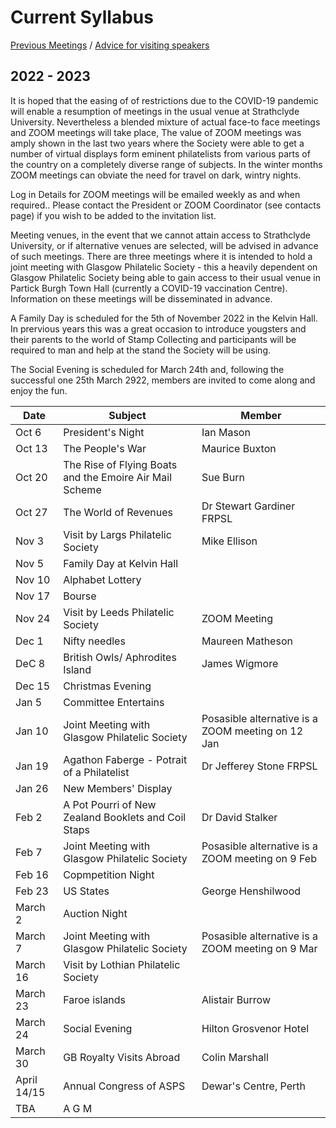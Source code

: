 # Current Syllabus

[Previous Meetings](./previous-meetings) / [Advice for visiting speakers](./advice-for-visiting-speakers)

## 2022 - 2023
It is hoped that the easing of of restrictions due to the COVID-19 pandemic will enable a resumption of meetings in the usual venue at Strathclyde University. Nevertheless a blended mixture of actual face-to face meetings and ZOOM meetings will take place, The value of ZOOM meetings was amply shown in the last two years where the Society were able to get a number of virtual displays form eminent philatelists from various parts of the country on a completely diverse range of subjects. In the winter months ZOOM meetings can obviate the need for travel on dark, wintry nights.

Log in Details for ZOOM meetings will be emailed weekly as and when required.. Please contact the President or ZOOM Coordinator (see contacts page) if you wish to be added to the invitation list.

Meeting venues, in the event that we cannot attain access to Strathclyde University, or if alternative venues are selected, will be advised in advance of such meetings. There are three meetings where it is intended to hold a joint meeting with Glasgow Philatelic Society - this a heavily dependent on Glasgow Philatelic Society being able to gain access to their usual venue in Partick Burgh Town Hall (currently a COVID-19 vaccination Centre). Information on these meetings will be disseminated in advance.

A Family Day is scheduled for the 5th of November 2022 in the Kelvin Hall. In prervious years this was a great occasion to introduce yougsters and their parents to the world of Stamp Collecting and participants will be required to man and help at the stand the Society will be using.

The Social Evening is scheduled for March 24th and, following the successful one 25th March 2922, members are invited to come along and enjoy the fun.

Date  | Subject | Member
----- | ------- | ------
Oct 6  | President's Night | Ian Mason
Oct 13 | The People's War | Maurice Buxton | ZOOM Meeting
Oct 20 | The Rise of Flying Boats and the Emoire Air Mail Scheme | Sue Burn
Oct 27 | The World of Revenues | Dr Stewart Gardiner FRPSL
Nov 3  | Visit by Largs Philatelic Society | Mike Ellison 
Nov 5  | Family Day at Kelvin Hall
Nov 10 | Alphabet Lottery 
Nov 17 | Bourse
Nov 24 | Visit by Leeds Philatelic Society | ZOOM Meeting
Dec 1  | Nifty needles | Maureen Matheson
DeC 8  | British Owls/ Aphrodites Island | James Wigmore | ZOOM Meeting
Dec 15 | Christmas Evening
Jan 5  | Committee Entertains 
Jan 10 | Joint Meeting with Glasgow Philatelic Society | Posasible alternative is a ZOOM meeting on 12 Jan
Jan 19 | Agathon Faberge - Potrait of a Philatelist| Dr Jefferey Stone FRPSL | ZOOM Meeting
Jan 26 | New Members' Display
Feb 2  | A Pot Pourri of New Zealand Booklets and Coil Staps | Dr David Stalker
Feb 7  | Joint Meeting with Glasgow Philatelic Society | Posasible alternative is a ZOOM meeting on 9 Feb
Feb 16 | Copmpetition Night
Feb 23 | US States | George Henshilwood
March 2  | Auction Night
March 7  | Joint Meeting with Glasgow Philatelic Society | Posasible alternative is a ZOOM meeting on 9 Mar
March 16 | Visit by Lothian Philatelic Society
March 23 | Faroe islands | Alistair Burrow
March 24 | Social Evening | Hilton Grosvenor Hotel
March 30 | GB Royalty Visits Abroad | Colin Marshall
April 14/15 | Annual Congress of ASPS | Dewar's Centre, Perth
TBA    | A G M
